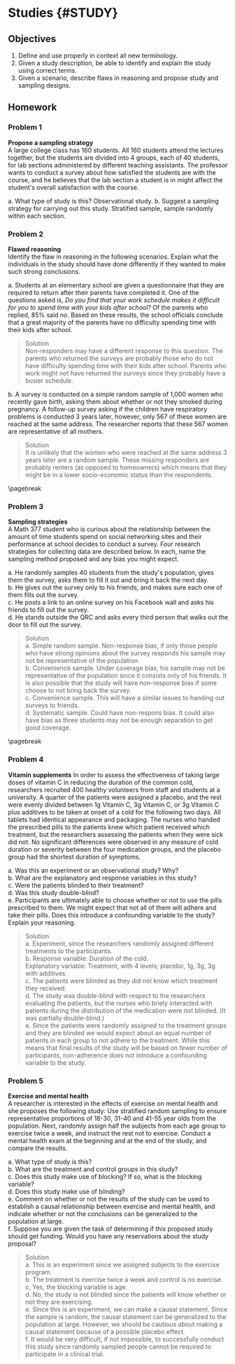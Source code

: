 # Studies {#STUDY}

## Objectives

1) Define and use properly in context all new terminology.  
2) Given a study description, be able to identify and explain the study using correct terms.  
3) Given a scenario, describe flaws in reasoning and propose study and sampling designs.  

## Homework  

### Problem 1  

**Propose a sampling strategy**  
A large college class has 160 students. All 160 students attend the lectures together, but the students are divided into 4 groups, each of 40 students, for lab sections administered by different teaching assistants. The professor wants to conduct a survey about how satisfied the students are with the course, and he believes that the lab section a student is in might affect the student's overall satisfaction with the course.

a. What type of study is this?  Observational study.
b. Suggest a sampling strategy for carrying out this study. Stratified sample, sample randomly within each section.

### Problem 2  

**Flawed reasoning**  
Identify the flaw in reasoning in the following scenarios. Explain what the individuals in the study should have done differently if they wanted to make such strong conclusions.

a. Students at an elementary school are given a questionnaire that they are required to return after their parents have completed it. One of the questions asked is, *Do you find that your work schedule makes it difficult for you to spend time with your kids after school?* Of the parents who replied, 85% said *no*. Based on these results, the school officials conclude that a great majority of the parents have no difficulty spending time with their kids after school. 

>Solution  
Non-responders may have a different response to this question. The parents who returned the surveys are probably those who do not have difficulty spending time with their kids after school. Parents who work might not have returned the surveys since they probably have a busier schedule.


b. A survey is conducted on a simple random sample of 1,000 women who recently gave birth, asking them about whether or not they smoked during pregnancy. A follow-up survey asking if the children have respiratory problems is conducted 3 years later, however, only 567 of these women are reached at the same address. The researcher reports that these 567 women are representative of all mothers.

> Solution  
It is unlikely that the women who were reached at the same address 3 years later are a random sample. These missing responders are probably renters (as opposed to homeowners) which means that they might be in a lower socio-economic status than the respondents.

\pagebreak

### Problem 3

**Sampling strategies**  
A Math 377 student who is curious about the relationship between the amount of time students spend on social networking sites and their performance at school decides to conduct a survey. Four research strategies for collecting data are described below. In each, name the sampling method proposed and any bias you might expect.

a. He randomly samples 40 students from the study's population, gives them the survey, asks them to fill it out and bring it back the next day.  
b. He gives out the survey only to his friends, and makes sure each one of them fills out the survey.    
c. He posts a link to an online survey on his Facebook wall and asks his friends to fill out the survey.   
d. He stands outside the QRC and asks every third person that walks out the door to fill out the survey.

>Solution  
a. Simple random sample. Non-response bias, if only those people who have strong opinions about the survey responds his sample may not be representative of the population.  
b. Convenience sample. Under coverage bias, his sample may not be representative of the population since it consists only of his friends. It is also possible that the study will have non-response bias if some choose to not bring back the survey.  
c. Convenience sample. This will have a similar issues to handing out surveys to friends.  
d. Systematic sample. Could have non-respons bias. It could also have bias as three students may not be enough separation to get good coverage.


\pagebreak

### Problem 4 

**Vitamin supplements** 
In order to assess the effectiveness of taking large doses of vitamin C in reducing the duration of the common cold, researchers recruited 400 healthy volunteers from staff and students at a university. A quarter of the patients were assigned a placebo, and the rest were evenly divided between 1g Vitamin C,  3g Vitamin C, or 3g Vitamin C plus additives to be taken at onset of a cold for the following two days. All tablets had identical appearance and packaging. The nurses who handed the prescribed pills to the patients knew which patient received which treatment, but the researchers assessing the patients when they were sick did not. No significant differences were observed in any measure of cold duration or severity between the four medication groups, and the placebo group had the shortest duration of symptoms.

a. Was this an experiment or an observational study? Why?  
b. What are the explanatory and response variables in this study?  
c. Were the patients blinded to their treatment?  
d. Was this study double-blind?  
e. Participants are ultimately able to choose whether or not to use the pills prescribed to them. We might expect that not all of them will adhere and take their pills. Does this introduce a confounding variable to the study? Explain your reasoning.  

>Solution  
a. Experiment, since the researchers randomly assigned different treatments to the participants.  
b. Response variable: Duration of the cold.  
Explanatory variable: Treatment, with 4 levels; placebo, 1g, 3g, 3g with additives.  
c. The patients were blinded as they did not know which treatment they received.  
d. The study was double-blind with respect to the researchers evaluating the patients, but the nurses who briely interacted with patients during the distribution of the medication were not blinded. (It was partially double-blind.)  
e. Since the patients were randomly assigned to the treatment groups and they are blinded we would expect about an equal number of patients in each group to not adhere to the treatment. While this means that final results of the study will be based on fewer number of participants, non-adherence does not introduce a confounding variable to the study.  

### Problem 5  

**Exercise and mental health**  
A researcher is interested in the effects of exercise on mental health and she proposes the following study: Use stratified random sampling to ensure representative proportions of 18-30, 31-40 and 41-55 year olds from the population. Next, randomly assign half the subjects from each age group to exercise twice a week, and instruct the rest not to exercise. Conduct a mental health exam at the beginning and at the end of the study, and compare the results.

a. What type of study is this?  
b. What are the treatment and control groups in this study?  
c. Does this study make use of blocking? If so, what is the blocking variable?  
d. Does this study make use of blinding?  
e. Comment on whether or not the results of the study can be used to establish a causal relationship between exercise and mental health, and indicate whether or not the conclusions can be generalized to the population at large.  
f. Suppose you are given the task of determining if this proposed study should get funding. Would you have any reservations about the study proposal?

>Solution  
a. This is an experiment since we assigned subjects to the exercise program.  
b. The treatment is exercise twice a week and control is no exercise.  
c, Yes, the blocking variable is age.  
d. No, the study is not blinded since the patients will know whether or not they are exercising.  
e. Since this is an experiment, we can make a causal statement. Since the sample is random, the causal statement can be generalized to the population at large. However, we should be cautious about making a causal statement because of a possible placebo effect.  
f. It would be very difficult, if not impossible, to successfully conduct this study since randomly sampled people cannot be required to participate in a clinical trial.  

